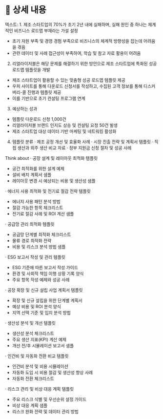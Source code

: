 # 📃 상세 내용

텍스트: 1. 제조 스타트업의 70%가 초기 2년 내에 실패하며, 실패 원인 중 하나는 체계적인 비즈니스 로드맵 부재라는 가설 설정
 - 초기 자원 부족 및 경영 경험 부족으로 비즈니스의 체계적 방향성을 잡는데 어려움을 겪음
 - 관련 데이터 및 사례 접근성이 부족하여, 학습 및 참고 자료 활용이 어려움

2. 리얼라이저블은 해당 문제를 해결하기 위한 방안으로 제조 스타트업에 특화된 성공 로드맵 템플릿을 개발
 - 제조 스타트업이 활용할 수 있는 맞춤형 성공 로드맵 템플릿 제공
 - 우피 사이트를 통해 다운로드 신청서를 작성하고, 수집된 고객 정보를 통해 디스커버리-콜 진행과 템플릿 제공
 - 이를 기반으로 초기 컨설팅 프로그램 연계

3. 예상하는 성과
 - 템플릿 다운로드 신청 1,000건
 - 리얼라이저블 브랜드 인지도 상승 및 컨설팅 요청 50건 발생
 - 제조 스타트업 대상 데이터 기반 마케팅 및 네트워킹 활성화

4. 템플릿 분류
· 제조 공정 개선 및 효율화 사례
· 시장 진출 전략 및 계획서 템플릿
· 직접 생산과 외주 생산 비교 자료
· 정부 지원금 신청 절차 및 성공 사례

Think about
· 공장 설계 및 레이아웃 최적화 템플릿
 - 공간 최적화를 위한 설계 예제
 - 설비 배치 계획서 샘플
 - 레이아웃 변경 시 예상되는 비용 및 생산성 샘플

· 에너지 사용 최적화 및 전기료 절감 전략 템플릿
 - 에너지 사용 패턴 분석 방법
 - 절감 가능한 항목 체크리스트
 - 전기료 절감 사례 및 ROI 계산 샘플

· 공급망 관리 최적화 템플릿
 - 공급망 단계별 최적화 체크리스트
 - 물류 경로 최적화 전략
 - 비용 및 리스크 분석 방법 샘플

· ESG 보고서 작성 및 관리 템플릿
 - ESG 기준에 따른 보고서 작성 가이드
 - 환경 및 사회적 책임 이행 상황 기록 양식
 - 주요 항목 작성 예제와 성공 사례

· 공장 확장 및 신규 설립 사업 계획서 템플릿
 - 확장 및 신규 설립을 위한 단계별 계획서
 - 예상 비용 및 ROI 분석 양식
 - 지역 선택 기준 및 입지 분석 방법

· 생산성 분석 및 개선 템플릿
 - 생산성 분석 체크리스트
 - 주요 생산 지표(KPI) 계산 예제
 - 개선 전/후 시뮬레이션 보고서 샘플

· 인건비 및 자동화 전환 비교 템플릿
- 인건비 분석 및 비용 시뮬레이션
- 자동화 도입 시 비용 절감 및 생산성 향상 사례
- 자동화 전환 체크리스트

· 리스크 관리 및 비상 대응 계획 템플릿
- 주요 리스크 식별 및 우선순위 설정 가이드
- 비상 대응 계획 샘플
- 리스크 완화 전략 및 데이터 관리 방법